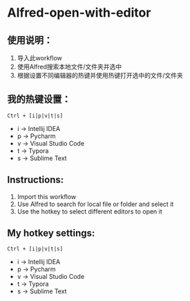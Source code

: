 # Alfred-open-with-editor

## 使用说明：

1. 导入此workflow
2. 使用Alfred搜索本地文件/文件夹并选中
3. 根据设置不同编辑器的热键并使用热键打开选中的文件/文件夹

## 我的热键设置：
`Ctrl + [i|p|v|t|s]`
- i -> Intellij IDEA
- p -> Pycharm
- v -> Visual Studio Code
- t -> Typora
- s -> Sublime Text





## Instructions:

1. Import this workflow
2. Use Alfred to search for local file or folder and select it
3. Use the hotkey to select different editors to open it

## My hotkey settings:
`Ctrl + [i|p|v|t|s]`
- i -> Intellij IDEA
- p -> Pycharm
- v -> Visual Studio Code
- t -> Typora
- s -> Sublime Text
